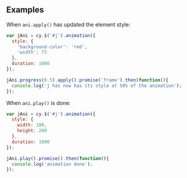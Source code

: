 ## Examples

When `ani.apply()` has updated the element style:

```js
var jAni = cy.$('#j').animation({
  style: {
    'background-color': 'red',
    'width': 75
  },
  duration: 1000
});

jAni.progress(0.5).apply().promise('frame').then(function(){
  console.log('j has now has its style at 50% of the animation');
});
```

When `ani.play()` is done:

```js
var jAni = cy.$('#j').animation({
  style: {
    width: 100,
    height: 200
  },
  duration: 1000
});

jAni.play().promise().then(function(){
  console.log('animation done');
});
```
